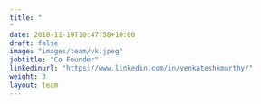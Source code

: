 ```yaml
---
title: "
"
date: 2018-11-19T10:47:58+10:00
draft: false
image: "images/team/vk.jpeg"
jobtitle: "Co Founder"
linkedinurl: "https://www.linkedin.com/in/venkateshkmurthy/"
weight: 3
layout: team
---
```

